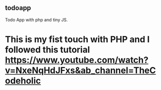 ## todoapp
Todo App with php and tiny JS.

# This is my fist touch with PHP and I followed this tutorial https://www.youtube.com/watch?v=NxeNqHdJFxs&ab_channel=TheCodeholic 

